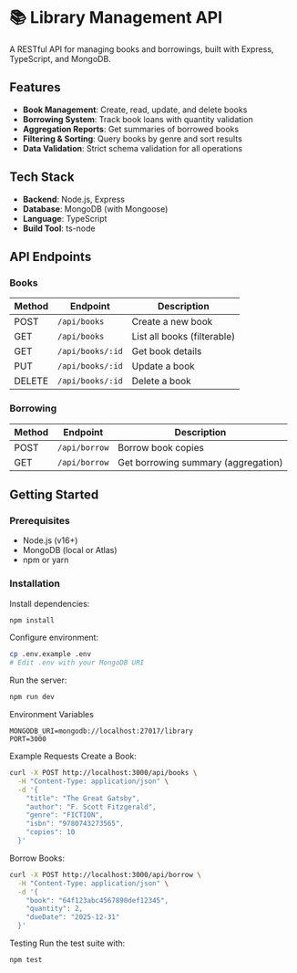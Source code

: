 # 📚 Library Management API

A RESTful API for managing books and borrowings, built with Express, TypeScript, and MongoDB.

## Features

- **Book Management**: Create, read, update, and delete books
- **Borrowing System**: Track book loans with quantity validation
- **Aggregation Reports**: Get summaries of borrowed books
- **Filtering & Sorting**: Query books by genre and sort results
- **Data Validation**: Strict schema validation for all operations

## Tech Stack

- **Backend**: Node.js, Express
- **Database**: MongoDB (with Mongoose)
- **Language**: TypeScript
- **Build Tool**: ts-node

## API Endpoints

### Books
| Method | Endpoint          | Description                          |
|--------|-------------------|--------------------------------------|
| POST   | `/api/books`      | Create a new book                    |
| GET    | `/api/books`      | List all books (filterable)          |
| GET    | `/api/books/:id`  | Get book details                     |
| PUT    | `/api/books/:id`  | Update a book                        |
| DELETE | `/api/books/:id`  | Delete a book                        |

### Borrowing
| Method | Endpoint          | Description                          |
|--------|-------------------|--------------------------------------|
| POST   | `/api/borrow`     | Borrow book copies                   |
| GET    | `/api/borrow`     | Get borrowing summary (aggregation)  |

## Getting Started

### Prerequisites
- Node.js (v16+)
- MongoDB (local or Atlas)
- npm or yarn

### Installation
Install dependencies:

```bash
npm install
```
Configure environment:

```bash
cp .env.example .env
# Edit .env with your MongoDB URI
```
Run the server:

```bash
npm run dev
```
Environment Variables
```text
MONGODB_URI=mongodb://localhost:27017/library
PORT=3000
```
Example Requests
Create a Book:

```bash
curl -X POST http://localhost:3000/api/books \
  -H "Content-Type: application/json" \
  -d '{
    "title": "The Great Gatsby",
    "author": "F. Scott Fitzgerald",
    "genre": "FICTION",
    "isbn": "9780743273565",
    "copies": 10
  }'
  ```
  Borrow Books:

```bash
curl -X POST http://localhost:3000/api/borrow \
  -H "Content-Type: application/json" \
  -d '{
    "book": "64f123abc4567890def12345",
    "quantity": 2,
    "dueDate": "2025-12-31"
  }'
  ```
  Testing
Run the test suite with:

```bash
npm test
```
